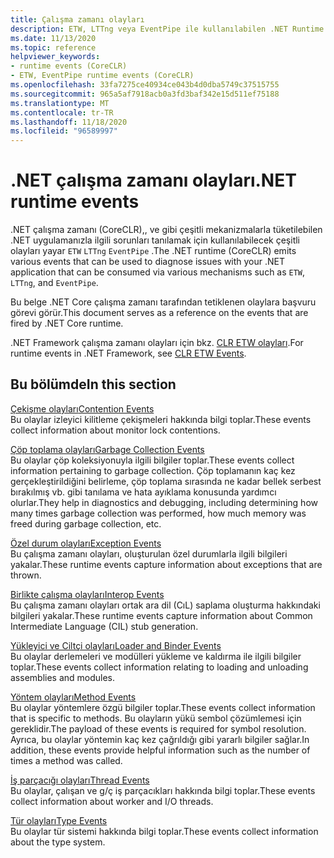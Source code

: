 ```yaml
---
title: Çalışma zamanı olayları
description: ETW, LTTng veya EventPipe ile kullanılabilen .NET Runtime (CoreCLR) tarafından yayılan Tanılama olaylarını gözden geçirin.
ms.date: 11/13/2020
ms.topic: reference
helpviewer_keywords:
- runtime events (CoreCLR)
- ETW, EventPipe runtime events (CoreCLR)
ms.openlocfilehash: 33fa7275ce40934ce043b4d0dba5749c37515755
ms.sourcegitcommit: 965a5af7918acb0a3fd3baf342e15d511ef75188
ms.translationtype: MT
ms.contentlocale: tr-TR
ms.lasthandoff: 11/18/2020
ms.locfileid: "96589997"
---
```

# <a name="net-runtime-events"></a><span data-ttu-id="901f3-103">.NET çalışma zamanı olayları</span><span class="sxs-lookup"><span data-stu-id="901f3-103">.NET runtime events</span></span>

<span data-ttu-id="901f3-104">.NET çalışma zamanı (CoreCLR),, ve gibi çeşitli mekanizmalarla tüketilebilen .NET uygulamanızla ilgili sorunları tanılamak için kullanılabilecek çeşitli olayları yayar `ETW` `LTTng` `EventPipe` .</span><span class="sxs-lookup"><span data-stu-id="901f3-104">The .NET runtime (CoreCLR) emits various events that can be used to diagnose issues with your .NET application that can be consumed via various mechanisms such as `ETW`, `LTTng`, and `EventPipe`.</span></span>

<span data-ttu-id="901f3-105">Bu belge .NET Core çalışma zamanı tarafından tetiklenen olaylara başvuru görevi görür.</span><span class="sxs-lookup"><span data-stu-id="901f3-105">This document serves as a reference on the events that are fired by .NET Core runtime.</span></span>

<span data-ttu-id="901f3-106">.NET Framework çalışma zamanı olayları için bkz. [CLR ETW olayları](../../framework/performance/clr-etw-events.md).</span><span class="sxs-lookup"><span data-stu-id="901f3-106">For runtime events in .NET Framework, see [CLR ETW Events](../../framework/performance/clr-etw-events.md).</span></span>

## <a name="in-this-section"></a><span data-ttu-id="901f3-107">Bu bölümde</span><span class="sxs-lookup"><span data-stu-id="901f3-107">In this section</span></span>

<span data-ttu-id="901f3-108">[Çekişme olayları](runtime-contention-events.md)</span><span class="sxs-lookup"><span data-stu-id="901f3-108">[Contention Events](runtime-contention-events.md)</span></span>\
<span data-ttu-id="901f3-109">Bu olaylar izleyici kilitleme çekişmeleri hakkında bilgi toplar.</span><span class="sxs-lookup"><span data-stu-id="901f3-109">These events collect information about monitor lock contentions.</span></span>

<span data-ttu-id="901f3-110">[Çöp toplama olayları](runtime-garbage-collection-events.md)</span><span class="sxs-lookup"><span data-stu-id="901f3-110">[Garbage Collection Events](runtime-garbage-collection-events.md)</span></span>\
<span data-ttu-id="901f3-111">Bu olaylar çöp koleksiyonuyla ilgili bilgiler toplar.</span><span class="sxs-lookup"><span data-stu-id="901f3-111">These events collect information pertaining to garbage collection.</span></span> <span data-ttu-id="901f3-112">Çöp toplamanın kaç kez gerçekleştirildiğini belirleme, çöp toplama sırasında ne kadar bellek serbest bırakılmış vb. gibi tanılama ve hata ayıklama konusunda yardımcı olurlar.</span><span class="sxs-lookup"><span data-stu-id="901f3-112">They help in diagnostics and debugging, including determining how many times garbage collection was performed, how much memory was freed during garbage collection, etc.</span></span>

<span data-ttu-id="901f3-113">[Özel durum olayları](runtime-exception-events.md)</span><span class="sxs-lookup"><span data-stu-id="901f3-113">[Exception Events](runtime-exception-events.md)</span></span>\
<span data-ttu-id="901f3-114">Bu çalışma zamanı olayları, oluşturulan özel durumlarla ilgili bilgileri yakalar.</span><span class="sxs-lookup"><span data-stu-id="901f3-114">These runtime events capture information about exceptions that are thrown.</span></span>

<span data-ttu-id="901f3-115">[Birlikte çalışma olayları](runtime-interop-events.md)</span><span class="sxs-lookup"><span data-stu-id="901f3-115">[Interop Events](runtime-interop-events.md)</span></span>\
<span data-ttu-id="901f3-116">Bu çalışma zamanı olayları ortak ara dil (CıL) saplama oluşturma hakkındaki bilgileri yakalar.</span><span class="sxs-lookup"><span data-stu-id="901f3-116">These runtime events capture information about Common Intermediate Language (CIL) stub generation.</span></span>

<span data-ttu-id="901f3-117">[Yükleyici ve Ciltçi olayları](runtime-loader-binder-events.md)</span><span class="sxs-lookup"><span data-stu-id="901f3-117">[Loader and Binder Events](runtime-loader-binder-events.md)</span></span>\
<span data-ttu-id="901f3-118">Bu olaylar derlemeleri ve modülleri yükleme ve kaldırma ile ilgili bilgiler toplar.</span><span class="sxs-lookup"><span data-stu-id="901f3-118">These events collect information relating to loading and unloading assemblies and modules.</span></span>

<span data-ttu-id="901f3-119">[Yöntem olayları](runtime-method-events.md)</span><span class="sxs-lookup"><span data-stu-id="901f3-119">[Method Events](runtime-method-events.md)</span></span>\
<span data-ttu-id="901f3-120">Bu olaylar yöntemlere özgü bilgiler toplar.</span><span class="sxs-lookup"><span data-stu-id="901f3-120">These events collect information that is specific to methods.</span></span> <span data-ttu-id="901f3-121">Bu olayların yükü sembol çözümlemesi için gereklidir.</span><span class="sxs-lookup"><span data-stu-id="901f3-121">The payload of these events is required for symbol resolution.</span></span> <span data-ttu-id="901f3-122">Ayrıca, bu olaylar yöntemin kaç kez çağrıldığı gibi yararlı bilgiler sağlar.</span><span class="sxs-lookup"><span data-stu-id="901f3-122">In addition, these events provide helpful information such as the number of times a method was called.</span></span>

<span data-ttu-id="901f3-123">[İş parçacığı olayları](runtime-thread-events.md)</span><span class="sxs-lookup"><span data-stu-id="901f3-123">[Thread Events](runtime-thread-events.md)</span></span>\
<span data-ttu-id="901f3-124">Bu olaylar, çalışan ve g/ç iş parçacıkları hakkında bilgi toplar.</span><span class="sxs-lookup"><span data-stu-id="901f3-124">These events collect information about worker and I/O threads.</span></span>

<span data-ttu-id="901f3-125">[Tür olayları](runtime-type-events.md)</span><span class="sxs-lookup"><span data-stu-id="901f3-125">[Type Events](runtime-type-events.md)</span></span>\
<span data-ttu-id="901f3-126">Bu olaylar tür sistemi hakkında bilgi toplar.</span><span class="sxs-lookup"><span data-stu-id="901f3-126">These events collect information about the type system.</span></span>
